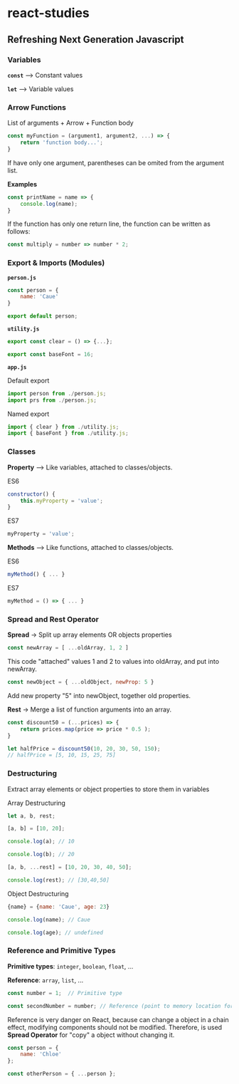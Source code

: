 # react-studies

## Refreshing Next Generation Javascript

### Variables

**`const`** --> Constant values

**`let`** --> Variable values

### Arrow Functions

List of arguments + Arrow + Function body
```javascript
const myFunction = (argument1, argument2, ...) => {
    return 'function body...';
}
```

If have only one argument, parentheses can be omited from the argument list.

**Examples**
```javascript
const printName = name => {
    console.log(name);
}
```

If the function has only one return line, the function can be written as follows:
```javascript
const multiply = number => number * 2;
```

### Export & Imports (Modules)

**`person.js`**
```javascript
const person = {
    name: 'Caue'
}

export default person;
```

**`utility.js`**
```javascript
export const clear = () => {...};

export const baseFont = 16;
```

**`app.js`**

Default export
```javascript
import person from ./person.js;
import prs from ./person.js;
```

Named export
```javascript
import { clear } from ./utility.js;
import { baseFont } from ./utility.js;
```

### Classes
**Property** --> Like variables, attached to classes/objects.

ES6
```javascript
constructor() {
    this.myProperty = 'value';
}
```

ES7
```javascript
myProperty = 'value';
```

**Methods** --> Like functions, attached to classes/objects.

ES6
```javascript
myMethod() { ... }
```

ES7
```javascript
myMethod = () => { ... }
```

### Spread and Rest Operator
**Spread** -> Split up array elements OR objects properties
```javascript
const newArray = [ ...oldArray, 1, 2 ]
```
This code "attached" values 1 and 2 to values into oldArray, and put into newArray.

```javascript
const newObject = { ...oldObject, newProp: 5 }
```
Add new property "5" into newObject, together old properties.

**Rest** -> Merge a list of function arguments into an array.
```javascript
const discount50 = (...prices) => {
    return prices.map(price => price * 0.5 );
}

let halfPrice = discount50(10, 20, 30, 50, 150);
// halfPrice = [5, 10, 15, 25, 75]
```

### Destructuring
Extract array elements or object properties to store them in variables

Array Destructuring
```javascript
let a, b, rest;

[a, b] = [10, 20];

console.log(a); // 10

console.log(b); // 20

[a, b, ...rest] = [10, 20, 30, 40, 50];

console.log(rest); // [30,40,50]
```

Object Destructuring
```javascript
{name} = {name: 'Caue', age: 23}

console.log(name); // Caue

console.log(age); // undefined
```

### Reference and Primitive Types
**Primitive types**: `integer`, `boolean`, `float`, ...

**Reference**: `array`, `list`, ...

```javascript
const number = 1;  // Primitive type

const secondNumber = number; // Reference (point to memory location for number variable)
```

Reference is very danger on React, because can change a object in a chain effect, modifying components should not be modified.
Therefore, is used **Spread Operator** for "copy" a object without changing it.

```javascript
const person = {
    name: 'Chloe'
};

const otherPerson = { ...person };
```